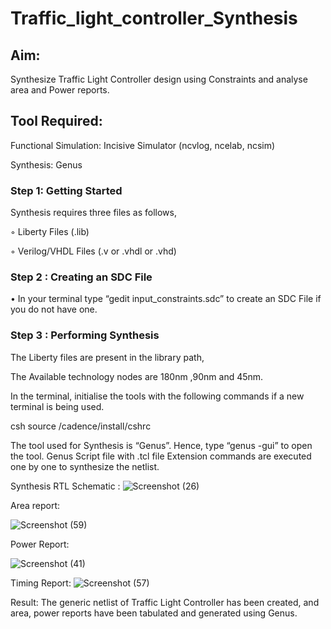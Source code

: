 # Traffic_light_controller_Synthesis

## Aim:

Synthesize Traffic Light Controller design using Constraints and analyse area and Power reports.

## Tool Required:

Functional Simulation: Incisive Simulator (ncvlog, ncelab, ncsim)

Synthesis: Genus

### Step 1: Getting Started

Synthesis requires three files as follows,

◦ Liberty Files (.lib)

◦ Verilog/VHDL Files (.v or .vhdl or .vhd)

### Step 2 : Creating an SDC File

•	In your terminal type “gedit input_constraints.sdc” to create an SDC File if you do not have one.

### Step 3 : Performing Synthesis
The Liberty files are present in the library path,

The Available technology nodes are 180nm ,90nm and 45nm.

In the terminal, initialise the tools with the following commands if a new terminal is being used.

csh
source /cadence/install/cshrc




The tool used for Synthesis is “Genus”. Hence, type “genus -gui” to open the tool.
Genus Script file with .tcl file Extension commands are executed one by one to synthesize the netlist.

Synthesis RTL Schematic :
![Screenshot (26)](https://github.com/user-attachments/assets/97a9fdaf-e128-4533-a3d1-f33c1f2cde51)

Area report:

![Screenshot (59)](https://github.com/user-attachments/assets/c1eaf783-22f1-44c1-9fdf-eead32589a95)<br>

Power Report:

![Screenshot (41)](https://github.com/user-attachments/assets/1f1130a4-5043-4110-9f87-83d2b1f64ed5)<br>

Timing Report:
![Screenshot (57)](https://github.com/user-attachments/assets/353c401a-c7ae-4e64-9759-7fe21fea4109)<br>


Result:
The generic netlist of Traffic Light Controller has been created, and area, power reports have been tabulated and generated using Genus.
